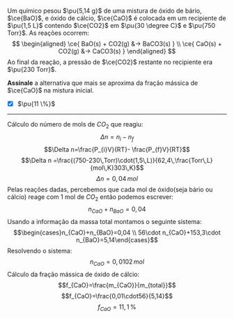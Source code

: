 Um químico pesou $\pu{5,14 g}$ de uma mistura de óxido de bário, $\ce{BaO}$, e óxido de cálcio, $\ce{CaO}$ é colocada em um recipiente de $\pu{1,5 L}$ contendo $\ce{CO2}$ em $\pu{30 \degree C}$ e $\pu{750 Torr}$. 
As reações ocorrem:
$$
\begin{aligned}
    \ce{ BaO(s) + CO2(g) &-> BaCO3(s) } \\
    \ce{ CaO(s) + CO2(g) &-> CaCO3(s) }
\end{aligned}
$$
Ao final da reação, a pressão de $\ce{CO2}$ restante no recipiente era $\pu{230 Torr}$.

**Assinale** a alternativa que mais se aproxima da fração mássica de $\ce{CaO}$ na mistura inicial.

- [x] $\pu{11 \%}$


---

Cálculo do número de mols de $CO_{2}$ que reagiu:
$$\Delta n=n_{i}-n_{f}$$
$$\Delta n=\frac{P_{i}V}{RT}- \frac{P_{f}V}{RT}$$
$$\Delta n =\frac{(750-230\,Torr)\cdot(1,5\,L)}{62,4\,\frac{Torr\,L}{mol\,K}303\,K}$$
$$\Delta n=0,04\,mol$$
Pelas reações dadas, percebemos que cada mol de óxido(seja bário ou cálcio) reage com 1 mol de $CO_{2}$ então podemos escrever:
$$n_{CaO}+n_{BaO}=0,04$$
Usando a informação da massa total montamos o seguinte sistema:
$$\begin{cases}n_{CaO}+n_{BaO}=0,04 \\
56\cdot n_{CaO}+153,3\cdot n_{BaO}=5,14\end{cases}$$
Resolvendo o sistema:
$$n_{CaO}=0,0102\,mol$$
Cálculo da fração mássica de óxido de cálcio:
$$f_{CaO}=\frac{m_{CaO}}{m_{total}}$$
$$f_{CaO}=\frac{0,01\cdot56}{5,14}$$
$$f_{CaO}=11,1\,\%$$
